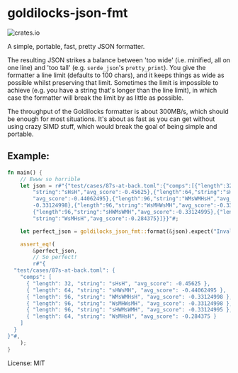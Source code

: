 # goldilocks-json-fmt

![crates.io](https://img.shields.io/crates/v/goldilocks-json-fmt.svg)

A simple, portable, fast, pretty JSON formatter.

The resulting JSON strikes a balance between 'too wide' (i.e. minified, all on one line) and 'too
tall' (e.g. `serde_json`'s `pretty_print`).  You give the formatter a line limit (defaults to 100
chars), and it keeps things as wide as possible whilst preserving that limit.  Sometimes the limit
is impossible to achieve (e.g. you have a string that's longer than the line limit), in which case
the formatter will break the limit by as little as possible.

The throughput of the Goldilocks formatter is about 300MB/s, which should be enough for most
situations.  It's about as fast as you can get without using crazy SIMD stuff, which would break
the goal of being simple and portable.

## Example:

```rust
fn main() {
    // Ewww so horrible
    let json = r#"{"test/cases/87s-at-back.toml":{"comps":[{"length":32,
        "string":"sHsH","avg_score":-0.45625},{"length":64,"string":"sHWsMH",
        "avg_score":-0.44062495},{"length":96,"string":"WMsWMHsH","avg_score":
        -0.33124998},{"length":96,"string":"WsMHWsMH","avg_score":-0.33124998},
        {"length":96,"string":"sHWMsWMH","avg_score":-0.33124995},{"length":64,
        "string":"WsMHsH","avg_score":-0.284375}]}}"#;

    let perfect_json = goldilocks_json_fmt::format(&json).expect("Invalid JSON");

    assert_eq!(
        &perfect_json,
        // So perfect!
        r#"{
  "test/cases/87s-at-back.toml": {
    "comps": [
      { "length": 32, "string": "sHsH", "avg_score": -0.45625 },
      { "length": 64, "string": "sHWsMH", "avg_score": -0.44062495 },
      { "length": 96, "string": "WMsWMHsH", "avg_score": -0.33124998 },
      { "length": 96, "string": "WsMHWsMH", "avg_score": -0.33124998 },
      { "length": 96, "string": "sHWMsWMH", "avg_score": -0.33124995 },
      { "length": 64, "string": "WsMHsH", "avg_score": -0.284375 }
    ]
  }
}"#,
    );
}
```

License: MIT
